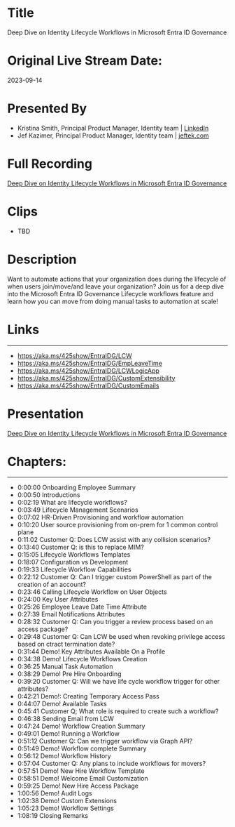 # Title
Deep Dive on Identity Lifecycle Workflows in Microsoft Entra ID Governance

# Original Live Stream Date:
2023-09-14

# Presented By 
- Kristina Smith, Principal Product Manager, Identity team | [LinkedIn](https://www.linkedin.com/in/krsmith28) 
- Jef Kazimer, Principal Product Manager, Identity team | [jeftek.com](https://jeftek.com)

# Full Recording
[Deep Dive on Identity Lifecycle Workflows in Microsoft Entra ID Governance](https://youtu.be/OAWUss7SUf0)

# Clips
- TBD
  
# Description
Want to automate actions that your organization does during the lifecycle of when users join/move/and leave your organization?   Join us for a deep dive into the Microsoft Entra ID Governance Lifecycle workflows feature and learn how you can move from doing manual tasks to automation at scale!

# Links
------------------------------------------
- https://aka.ms/425show/EntraIDG/LCW
- https://aka.ms/425show/EntraIDG/EmpLeaveTime
- https://aka.ms/425show/EntraIDG/LCWLogicApp
- https://aka.ms/425show/EntraIDG/CustomExtensibility
- https://aka.ms/425show/EntraIDG/CustomEmails

# Presentation

[Deep Dive on Identity Lifecycle Workflows in Microsoft Entra ID Governance](https://github.com/425show/shows/blob/main/2023/Sept/DeepDive_EIGLifecycleWorkflows/425show_2023-09-EIG_LCW_Deepdive.pdf)

# Chapters:
---------------------------
- 0:00:00 Onboarding Employee Summary
- 0:00:50 Introductions
- 0:02:19 What are lifecycle workflows? 
- 0:03:49 Lifecycle Management Scenarios
- 0:07:02 HR-Driven Provisioning and workflow automation
- 0:10:20 User source provisioning from on-prem for  1 common control plane
- 0:11:02 Customer Q: Does LCW assist with any collision scenarios?
- 0:13:40 Customer Q: is this to replace MIM?
- 0:15:05 Lifecycle Workflows Templates
- 0:18:07 Configuration vs Development
- 0:19:33 Lifecycle Workflow Capabilities
- 0:22:12 Customer Q: Can I trigger custom PowerShell as part of the creation of an account? 
- 0:23:46 Calling Lifecycle Workflow on User Objects
- 0:24:00 Key User Attributes
- 0:25:26 Employee Leave Date Time Attribute
- 0:27:39 Email Notifications Attributes
- 0:28:32 Customer Q: Can you trigger a review process based on an access package?
- 0:29:48 Customer Q: Can LCW be used when revoking privilege access based on ctract termination date?
- 0:31:44 Demo! Key Attributes Available On a Profile
- 0:34:38 Demo! Lifecycle Workflows Creation
- 0:36:25 Manual Task Automation
- 0:38:29 Demo! Pre Hire Onboarding
- 0:39:20 Customer Q: Will we have life cycle workflow trigger for other attributes?
- 0:42:21 Demo!: Creating Temporary Access Pass
- 0:44:07 Demo! Available Tasks
- 0:45:41 Customer Q; What role is required to create such a workflow?
- 0:46:38 Sending Email from LCW
- 0:47:24 Demo! Workflow Creation Summary
- 0:49:01 Demo! Running a Workflow
- 0:51:12 Customer Q: Can we trigger workflow via Graph API?
- 0:51:49 Demo! Workflow complete Summary
- 0:56:12 Demo! Workflow History
- 0:57:04 Customer Q: Any plans to include workflows for movers?
- 0:57:51 Demo! New Hire Workflow Template
- 0:58:51 Demo! Welcome Email Customization
- 0:59:25 Demo! New Hire Access Package
- 1:00:56 Demo! Audit Logs
- 1:02:38 Demo! Custom Extensions
- 1:05:23 Demo! Workflow Settings
- 1:08:19 Closing Remarks

